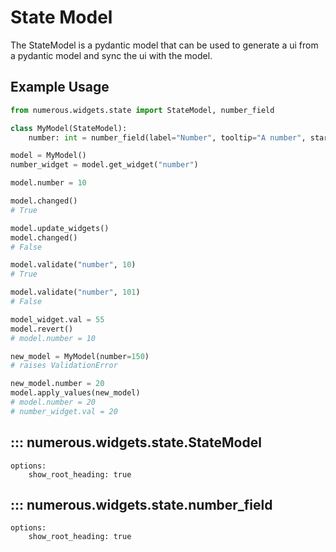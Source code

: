 # State Model

The StateModel is a pydantic model that can be used to generate a ui from a pydantic model and sync the ui with the model.

## Example Usage

```python
from numerous.widgets.state import StateModel, number_field

class MyModel(StateModel):
    number: int = number_field(label="Number", tooltip="A number", start=0, stop=100, default=0, multiple_of=1)

model = MyModel()
number_widget = model.get_widget("number")

model.number = 10

model.changed()
# True

model.update_widgets()
model.changed()
# False

model.validate("number", 10)
# True

model.validate("number", 101)
# False

model_widget.val = 55
model.revert()
# model.number = 10

new_model = MyModel(number=150)
# raises ValidationError

new_model.number = 20
model.apply_values(new_model)
# model.number = 20
# number_widget.val = 20
```

## ::: numerous.widgets.state.StateModel
    options:
        show_root_heading: true

## ::: numerous.widgets.state.number_field
    options:
        show_root_heading: true

